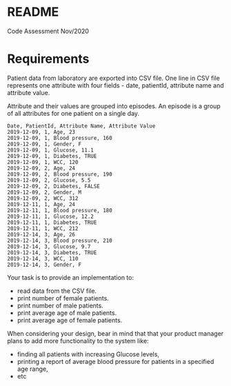 # README

Code Assessment Nov/2020

# Requirements

Patient data from laboratory are exported into CSV file. One line in CSV file represents one attribute with four fields - date, patientId, attribute name and attribute value. 

Attribute and their values are grouped into episodes. An episode is a group of all attributes for one patient on a single day.

```
Date, PatientId, Attribute Name, Attribute Value
2019-12-09, 1, Age, 23
2019-12-09, 1, Blood pressure, 160
2019-12-09, 1, Gender, F
2019-12-09, 1, Glucose, 11.1
2019-12-09, 1, Diabetes, TRUE
2019-12-09, 1, WCC, 120
2019-12-09, 2, Age, 24
2019-12-09, 2, Blood pressure, 190
2019-12-09, 2, Glucose, 5.5
2019-12-09, 2, Diabetes, FALSE
2019-12-09, 2, Gender, M
2019-12-09, 2, WCC, 312
2019-12-11, 1, Age, 24
2019-12-11, 1, Blood pressure, 180
2019-12-11, 1, Glucose, 12.2
2019-12-11, 1, Diabetes, TRUE
2019-12-11, 1, WCC, 212
2019-12-14, 3, Age, 26
2019-12-14, 3, Blood pressure, 210
2019-12-14, 3, Glucose, 9.7
2019-12-14, 3, Diabetes, TRUE
2019-12-14, 3, WCC, 110
2019-12-14, 3, Gender, F
```

Your task is to provide an implementation to:
 * read data from the CSV file.
 * print number of female patients.
 * print number of male patients.
 * print average age of male patients.
 * print average age of female patients.

When considering your design, bear in mind that that your product manager plans to add more functionality to the system like:
 * finding all patients with increasing Glucose levels,
 * printing a report of average blood pressure for patients in a specified age range,
 * etc
 
